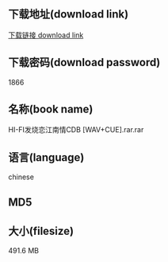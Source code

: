 ## 下载地址(download link)
[下载链接 download link](https://voluble-croquembouche-d321dc.netlify.app/?s=HI-FI%E5%8F%91%E7%83%A7%E6%81%8B%E6%B1%9F%E5%8D%97%E6%83%85CDB+%5BWAV%2BCUE%5D.rar)

## 下载密码(download password)
1866

## 名称(book name)
HI-FI发烧恋江南情CDB [WAV+CUE].rar.rar

## 语言(language)
chinese

## MD5


## 大小(filesize)
491.6 MB
